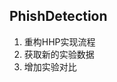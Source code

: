 <!--
 * @Descripttion: 
 * @version: 
 * @Author: Six
 * @Date: 2021-06-03 14:49:58
 * @LastEditors: Six
 * @LastEditTime: 2021-06-03 20:22:25
-->
## PhishDetection
1. 重构HHP实现流程
2. 获取新的实验数据
3. 增加实验对比
